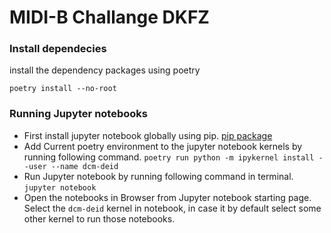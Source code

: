 # MIDI-B Challange DKFZ


### Install dependecies
install the dependency packages using poetry

```
poetry install --no-root
```

### Running Jupyter notebooks

* First install jupyter notebook globally using pip. [pip package](https://pypi.org/project/jupyter/)
* Add Current poetry environment to the jupyter notebook kernels by running following command.
`poetry run python -m ipykernel install --user --name dcm-deid`
* Run Jupyter notebook by running following command in terminal.
`jupyter notebook`
* Open the notebooks in Browser from Jupyter notebook starting page. Select the `dcm-deid` kernel in notebook, in case it by default select some other kernel to run those notebooks.
